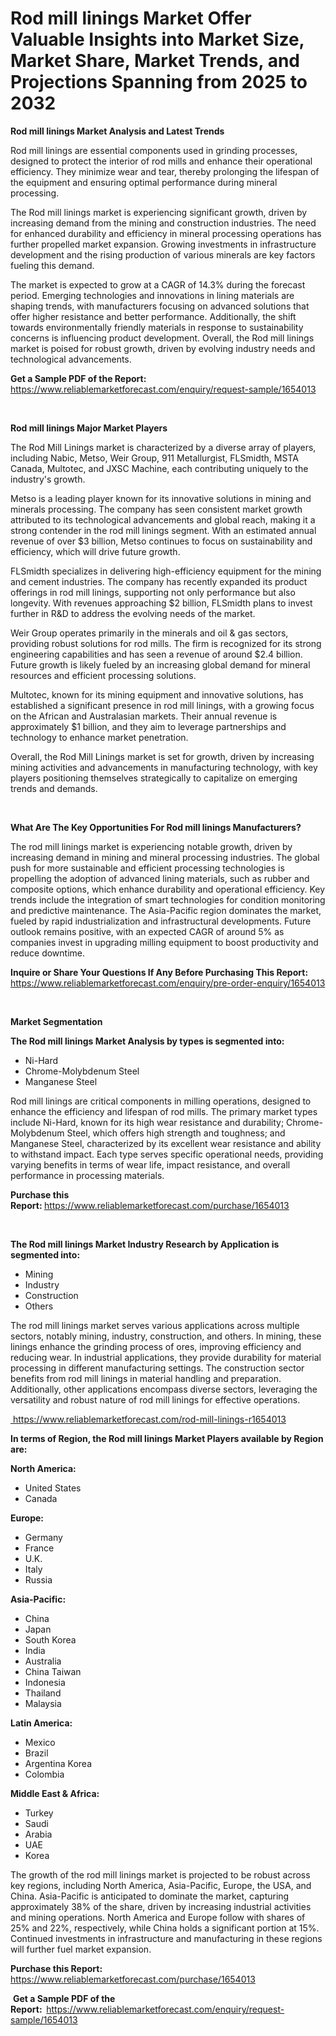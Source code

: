 <p><h1>Rod mill linings Market Offer Valuable Insights into Market Size, Market Share, Market Trends, and Projections Spanning from 2025 to 2032</h1></p><p><strong>Rod mill linings Market Analysis and Latest Trends</strong></p>
<p><p>Rod mill linings are essential components used in grinding processes, designed to protect the interior of rod mills and enhance their operational efficiency. They minimize wear and tear, thereby prolonging the lifespan of the equipment and ensuring optimal performance during mineral processing.</p><p>The Rod mill linings market is experiencing significant growth, driven by increasing demand from the mining and construction industries. The need for enhanced durability and efficiency in mineral processing operations has further propelled market expansion. Growing investments in infrastructure development and the rising production of various minerals are key factors fueling this demand.</p><p>The market is expected to grow at a CAGR of 14.3% during the forecast period. Emerging technologies and innovations in lining materials are shaping trends, with manufacturers focusing on advanced solutions that offer higher resistance and better performance. Additionally, the shift towards environmentally friendly materials in response to sustainability concerns is influencing product development. Overall, the Rod mill linings market is poised for robust growth, driven by evolving industry needs and technological advancements.</p></p>
<p><strong>Get a Sample PDF of the Report:&nbsp;</strong> <a href="https://www.reliablemarketforecast.com/enquiry/request-sample/1654013?utm_campaign=2457&utm_medium=2&utm_source=Github&utm_content=ia&utm_term=18042025&utm_id=rod-mill-linings">https://www.reliablemarketforecast.com/enquiry/request-sample/1654013</a></p>
<p>&nbsp;</p>
<p><strong>Rod mill linings Major Market Players</strong></p>
<p><p>The Rod Mill Linings market is characterized by a diverse array of players, including Nabic, Metso, Weir Group, 911 Metallurgist, FLSmidth, MSTA Canada, Multotec, and JXSC Machine, each contributing uniquely to the industry's growth.</p><p>Metso is a leading player known for its innovative solutions in mining and minerals processing. The company has seen consistent market growth attributed to its technological advancements and global reach, making it a strong contender in the rod mill linings segment. With an estimated annual revenue of over $3 billion, Metso continues to focus on sustainability and efficiency, which will drive future growth.</p><p>FLSmidth specializes in delivering high-efficiency equipment for the mining and cement industries. The company has recently expanded its product offerings in rod mill linings, supporting not only performance but also longevity. With revenues approaching $2 billion, FLSmidth plans to invest further in R&D to address the evolving needs of the market.</p><p>Weir Group operates primarily in the minerals and oil & gas sectors, providing robust solutions for rod mills. The firm is recognized for its strong engineering capabilities and has seen a revenue of around $2.4 billion. Future growth is likely fueled by an increasing global demand for mineral resources and efficient processing solutions.</p><p>Multotec, known for its mining equipment and innovative solutions, has established a significant presence in rod mill linings, with a growing focus on the African and Australasian markets. Their annual revenue is approximately $1 billion, and they aim to leverage partnerships and technology to enhance market penetration.</p><p>Overall, the Rod Mill Linings market is set for growth, driven by increasing mining activities and advancements in manufacturing technology, with key players positioning themselves strategically to capitalize on emerging trends and demands.</p></p>
<p>&nbsp;</p>
<p><strong>What Are The Key Opportunities For Rod mill linings Manufacturers?</strong></p>
<p><p>The rod mill linings market is experiencing notable growth, driven by increasing demand in mining and mineral processing industries. The global push for more sustainable and efficient processing technologies is propelling the adoption of advanced lining materials, such as rubber and composite options, which enhance durability and operational efficiency. Key trends include the integration of smart technologies for condition monitoring and predictive maintenance. The Asia-Pacific region dominates the market, fueled by rapid industrialization and infrastructural developments. Future outlook remains positive, with an expected CAGR of around 5% as companies invest in upgrading milling equipment to boost productivity and reduce downtime.</p></p>
<p><strong>Inquire or Share Your Questions If Any Before Purchasing This Report:</strong> <a href="https://www.reliablemarketforecast.com/enquiry/pre-order-enquiry/1654013?utm_campaign=2457&utm_medium=2&utm_source=Github&utm_content=ia&utm_term=18042025&utm_id=rod-mill-linings">https://www.reliablemarketforecast.com/enquiry/pre-order-enquiry/1654013</a></p>
<p>&nbsp;</p>
<p><strong>Market Segmentation</strong></p>
<p><strong>The Rod mill linings Market Analysis by types is segmented into:</strong></p>
<p><ul><li>Ni-Hard</li><li>Chrome-Molybdenum Steel</li><li>Manganese Steel</li></ul></p>
<p><p>Rod mill linings are critical components in milling operations, designed to enhance the efficiency and lifespan of rod mills. The primary market types include Ni-Hard, known for its high wear resistance and durability; Chrome-Molybdenum Steel, which offers high strength and toughness; and Manganese Steel, characterized by its excellent wear resistance and ability to withstand impact. Each type serves specific operational needs, providing varying benefits in terms of wear life, impact resistance, and overall performance in processing materials.</p></p>
<p><strong>Purchase this Report:&nbsp;</strong><a href="https://www.reliablemarketforecast.com/purchase/1654013?utm_campaign=2457&utm_medium=2&utm_source=Github&utm_content=ia&utm_term=18042025&utm_id=rod-mill-linings">https://www.reliablemarketforecast.com/purchase/1654013</a></p>
<p>&nbsp;</p>
<p><strong>The Rod mill linings Market Industry Research by Application is segmented into:</strong></p>
<p><ul><li>Mining</li><li>Industry</li><li>Construction</li><li>Others</li></ul></p>
<p><p>The rod mill linings market serves various applications across multiple sectors, notably mining, industry, construction, and others. In mining, these linings enhance the grinding process of ores, improving efficiency and reducing wear. In industrial applications, they provide durability for material processing in different manufacturing settings. The construction sector benefits from rod mill linings in material handling and preparation. Additionally, other applications encompass diverse sectors, leveraging the versatility and robust nature of rod mill linings for effective operations.</p></p>
<p><a href="https://www.reliablemarketforecast.com/rod-mill-linings-r1654013?utm_campaign=2457&utm_medium=2&utm_source=Github&utm_content=ia&utm_term=18042025&utm_id=rod-mill-linings">&nbsp;https://www.reliablemarketforecast.com/rod-mill-linings-r1654013</a></p>
<p><strong>In terms of Region, the Rod mill linings Market Players available by Region are:</strong></p>
<p>
    <p> <strong> North America: </strong>
        <ul>
            <li>United States</li>
            <li>Canada</li>
        </ul>
        </p> 
    <p> <strong> Europe: </strong>
        <ul>
            <li>Germany</li>
            <li>France</li>
            <li>U.K.</li>
            <li>Italy</li>
            <li>Russia</li>
        </ul>
        </p> 
    <p> <strong> Asia-Pacific: </strong>
        <ul>
            <li>China</li>
            <li>Japan</li>
            <li>South Korea</li>
            <li>India</li>
            <li>Australia</li>
            <li>China Taiwan</li>
            <li>Indonesia</li>
            <li>Thailand</li>
            <li>Malaysia</li>
        </ul>
        </p> 
    <p> <strong> Latin America: </strong>
        <ul>
            <li>Mexico</li>
            <li>Brazil</li>
            <li>Argentina Korea</li>
            <li>Colombia</li>
        </ul>
        </p> 
    <p> <strong> Middle East & Africa: </strong>
        <ul>
            <li>Turkey</li>
            <li>Saudi</li>
            <li>Arabia</li>
            <li>UAE</li>
            <li>Korea</li>
        </ul>
    </p>
    </p>
<p><p>The growth of the rod mill linings market is projected to be robust across key regions, including North America, Asia-Pacific, Europe, the USA, and China. Asia-Pacific is anticipated to dominate the market, capturing approximately 38% of the share, driven by increasing industrial activities and mining operations. North America and Europe follow with shares of 25% and 22%, respectively, while China holds a significant portion at 15%. Continued investments in infrastructure and manufacturing in these regions will further fuel market expansion.</p></p>
<p><strong>Purchase this Report: </strong><a href="https://www.reliablemarketforecast.com/purchase/1654013?utm_campaign=2457&utm_medium=2&utm_source=Github&utm_content=ia&utm_term=18042025&utm_id=rod-mill-linings">https://www.reliablemarketforecast.com/purchase/1654013</a></p>
<p>&nbsp;<strong>Get a Sample PDF of the Report:&nbsp;&nbsp;</strong><a href="https://www.reliablemarketforecast.com/enquiry/request-sample/1654013?utm_campaign=2457&utm_medium=2&utm_source=Github&utm_content=ia&utm_term=18042025&utm_id=rod-mill-linings">https://www.reliablemarketforecast.com/enquiry/request-sample/1654013</a></p>
<p><strong></strong></p>
<p><p></p><p></p><p></p></p>